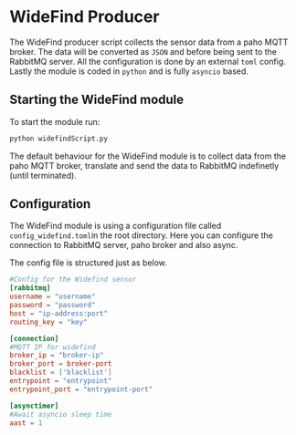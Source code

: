 # WideFind Producer
<!--
Text here
-->
The WideFind producer script collects the sensor data from a paho MQTT broker. The data will be converted as `JSON` and before being sent to the RabbitMQ server. All the configuration is done by an external `toml` config. Lastly the module is coded in `python` and is fully `asyncio` based.

## Starting the WideFind module

To start the module run:

```bash
python widefindScript.py
```
The default behaviour for the WideFind module is to collect data from the paho MQTT broker, translate and send the data to RabbitMQ indefinetly (until terminated).


## Configuration
The WideFind module is using a configuration file called `config_widefind.toml`in the root directory. Here you can configure the connection to RabbitMQ server, paho broker and also async.

The config file is structured just as below.


```toml
#Config for the Widefind sensor
[rabbitmq]
username = "username"
password = "password"
host = "ip-address:port"
routing_key = "key"

[connection]
#MQTT IP for widefind
broker_ip = "broker-ip"
broker_port = broker-port
blacklist = ['blacklist']
entrypoint = "entrypoint"
entrypoint_port = "entrypoint-port"

[asynctimer]
#Await asyncio sleep time
aast = 1
```